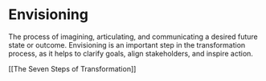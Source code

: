 # Envisioning

The process of imagining, articulating, and communicating a desired future state or outcome. Envisioning is an important step in the transformation process, as it helps to clarify goals, align stakeholders, and inspire action.

[[The Seven Steps of Transformation]]  